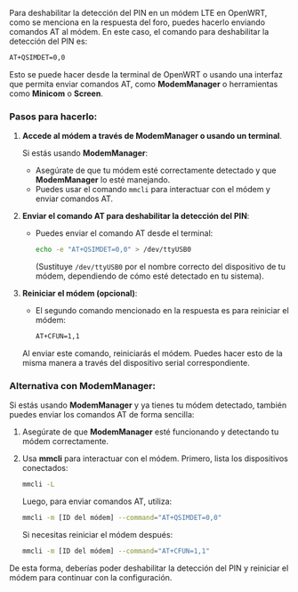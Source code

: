 Para deshabilitar la detección del PIN en un módem LTE en OpenWRT, como se menciona en la respuesta del foro, puedes hacerlo enviando comandos AT al módem. En este caso, el comando para deshabilitar la detección del PIN es:

```bash
AT+QSIMDET=0,0
```

Esto se puede hacer desde la terminal de OpenWRT o usando una interfaz que permita enviar comandos AT, como **ModemManager** o herramientas como **Minicom** o **Screen**.

### Pasos para hacerlo:
1. **Accede al módem a través de ModemManager o usando un terminal**.
   
   Si estás usando **ModemManager**:
   - Asegúrate de que tu módem esté correctamente detectado y que **ModemManager** lo esté manejando.
   - Puedes usar el comando `mmcli` para interactuar con el módem y enviar comandos AT.

2. **Enviar el comando AT para deshabilitar la detección del PIN**:
   - Puedes enviar el comando AT desde el terminal:
     ```bash
     echo -e "AT+QSIMDET=0,0" > /dev/ttyUSB0
     ```
     (Sustituye `/dev/ttyUSB0` por el nombre correcto del dispositivo de tu módem, dependiendo de cómo esté detectado en tu sistema).

3. **Reiniciar el módem (opcional)**:
   - El segundo comando mencionado en la respuesta es para reiniciar el módem:
     ```bash
     AT+CFUN=1,1
     ```

   Al enviar este comando, reiniciarás el módem. Puedes hacer esto de la misma manera a través del dispositivo serial correspondiente.

### Alternativa con **ModemManager**:
Si estás usando **ModemManager** y ya tienes tu módem detectado, también puedes enviar los comandos AT de forma sencilla:

1. Asegúrate de que **ModemManager** esté funcionando y detectando tu módem correctamente.
   
2. Usa **mmcli** para interactuar con el módem. Primero, lista los dispositivos conectados:
   ```bash
   mmcli -L
   ```

   Luego, para enviar comandos AT, utiliza:
   ```bash
   mmcli -m [ID del módem] --command="AT+QSIMDET=0,0"
   ```

   Si necesitas reiniciar el módem después:
   ```bash
   mmcli -m [ID del módem] --command="AT+CFUN=1,1"
   ```

De esta forma, deberías poder deshabilitar la detección del PIN y reiniciar el módem para continuar con la configuración.

